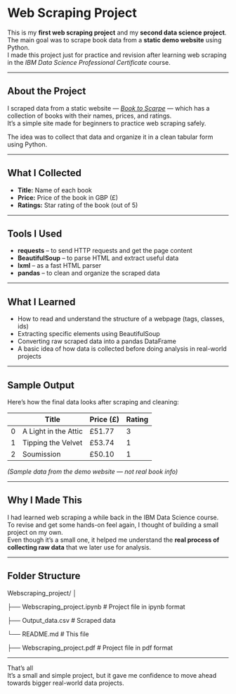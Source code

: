 # Web Scraping Project  

This is my **first web scraping project** and my **second data science project**.  
The main goal was to scrape book data from a **static demo website** using Python.  
I made this project just for practice and revision after learning web scraping in the *IBM Data Science Professional Certificate* course.  

---

## About the Project  

I scraped data from a static website — *[Book to Scarpe](https://books.toscrape.com/index.html)* — which has a collection of books with their names, prices, and ratings.  
It’s a simple site made for beginners to practice web scraping safely.  

The idea was to collect that data and organize it in a clean tabular form using Python.  

---

## What I Collected  

- **Title:** Name of each book  
- **Price:** Price of the book in GBP (£)  
- **Ratings:** Star rating of the book (out of 5)  

---

## Tools I Used  

- **requests** – to send HTTP requests and get the page content  
- **BeautifulSoup** – to parse HTML and extract useful data  
- **lxml** – as a fast HTML parser  
- **pandas** – to clean and organize the scraped data  

---

## What I Learned  

- How to read and understand the structure of a webpage (tags, classes, ids)  
- Extracting specific elements using BeautifulSoup  
- Converting raw scraped data into a pandas DataFrame  
- A basic idea of how data is collected before doing analysis in real-world projects  

---

## Sample Output  

Here’s how the final data looks after scraping and cleaning:  

|  | Title | Price (£) | Rating |
|---|--------|------------|---------|
| 0 | A Light in the Attic | £51.77 | 3 |
| 1 | Tipping the Velvet | £53.74 | 1 |
| 2 | Soumission | £50.10 | 1 |

*(Sample data from the demo website — not real book info)*  

---

## Why I Made This  

I had learned web scraping a while back in the IBM Data Science course.  
To revise and get some hands-on feel again, I thought of building a small project on my own.  
Even though it’s a small one, it helped me understand the **real process of collecting raw data** that we later use for analysis.  

---

## Folder Structure  

Webscraping_project/
│

├── Webscraping_project.ipynb           # Project file in ipynb format

├── Output_data.csv                     # Scraped data

└── README.md                           # This file

├── Webscraping_project.pdf             # Project file in pdf format

---

That’s all  
It’s a small and simple project, but it gave me confidence to move ahead towards bigger real-world data projects.
